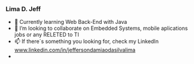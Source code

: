 ### Lima D. Jeff
- 🌱 Currently learning Web Back-End with Java
- 👯 I’m looking to collaborate on Embedded Systems, mobile aplications jobs or any RELETED to TI
- 📫 If there´s something you looking for, check my LinkedIn www.linkedin.com/in/jeffersondamiaodasilvalima
- 
<!--
**Jeff181U/Jeff181U** is a ✨ _special_ ✨ repository because its `README.md` (this file) appears on your GitHub profile.

Here are some ideas to get you started:

- 🔭 I’m currently working on @@@@@@
- 🌱 I’m currently learning Objects Oriented Programing 
- 👯 I’m looking to collaborate on ...
- 🤔 I’m looking for help with ...
- 💬 Ask me about ...
- 📫 How to reach me: ...
- 😄 Pronouns: ...
- ⚡ Fun fact: ...
-->
